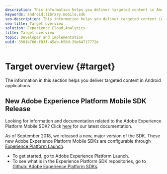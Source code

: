 ```yaml
---
description: This information helps you deliver targeted content in Android applications.
keywords: android;library;mobile;sdk
seo-description: This information helps you deliver targeted content in Android applications.
seo-title: Target overview
solution: Experience Cloud,Analytics
title: Target overview
topic: Developer and implementation
uuid: 3501b76d-f83f-45eb-b56d-39e64717772e
---
```


# Target overview {#target}

The information in this section helps you deliver targeted content in Android applications.

## New Adobe Experience Platform Mobile SDK Release

Looking for information and documentation related to the Adobe Experience Platform Mobile SDK? Click [here](https://aep-sdks.gitbook.io/docs/) for our latest documentation.

As of September 2018, we released a new, major version of the SDK. These new Adobe Experience Platform Mobile SDKs are configurable through [Experience Platform Launch](https://www.adobe.com/experience-platform/launch.html).

* To get started, go to Adobe Experience Platform Launch.
* To see what is in the Experience Platform SDK repositories, go to [Github: Adobe Experience Platform SDKs](https://github.com/Adobe-Marketing-Cloud/acp-sdks).
